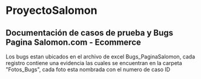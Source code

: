# ProyectoSalomon
## Documentación de casos de prueba y Bugs Pagina Salomon.com - Ecommerce
Los bugs estan ubicados en el archivo de excel Bugs_PaginaSalomon, cada registro contiene una evidencia las cuales se encuentran en la carpeta "Fotos_Bugs", cada foto esta nombrada con el numero de caso ID
